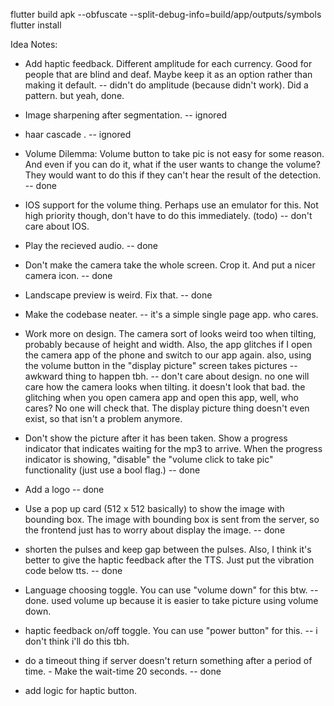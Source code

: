 flutter build apk --obfuscate --split-debug-info=build/app/outputs/symbols
flutter install

Idea Notes:

* Add haptic feedback. Different amplitude for each currency. Good for people that are blind and deaf. Maybe keep it as an option rather than making it default.
  -- didn't do amplitude (because didn't work). Did a pattern. but yeah, done.

* Image sharpening after segmentation. 
  -- ignored

* haar cascade .
  -- ignored

* Volume Dilemma: Volume button to take pic is not easy for some reason. And even if you can do it, what if the user wants to change the volume? They would want to do this if they can't hear the result of the detection. 
 -- done

* IOS support for the volume thing. Perhaps use an emulator for this. Not high priority though, don't have to do this immediately. (todo)
  -- don't care about IOS.

* Play the recieved audio. 
  -- done

* Don't make the camera take the whole screen. Crop it. And put a nicer camera icon.
  -- done

* Landscape preview is weird. Fix that. 
  -- done

* Make the codebase neater. 
  -- it's a simple single page app. who cares.

* Work more on design. The camera sort of looks weird too when tilting, probably because of height and width. Also, 
  the app glitches if I open the camera app of the phone and switch to our app again. also, using the volume button in the "display picture"
  screen takes pictures -- awkward thing to happen tbh. 
  -- don't care about design. no one will care how the camera looks when tilting. it doesn't look that bad. the glitching when you 
     open camera app and open this app, well, who cares? No one will check that. The display picture thing doesn't even exist, so that
     isn't a problem anymore.

* Don't show the picture after it has been taken. Show a progress indicator that indicates waiting for the mp3 to arrive. When the progress
  indicator is showing, "disable" the "volume click to take pic" functionality (just use a bool flag.) 
  -- done

* Add a logo
  -- done
 
* Use a pop up card (512 x 512 basically) to show the image with bounding box. The image with bounding box is sent from the server, so the frontend
  just has to worry about display the image. 
  -- done

* shorten the pulses and keep gap between the pulses. Also, I think it's better to give the haptic feedback after the TTS. Just put the vibration code below tts.
  -- done

* Language choosing toggle. You can use "volume down" for this btw. 
  -- done. used volume up because it is easier to take picture using volume down. 

* haptic feedback on/off toggle. You can use "power button" for this. 
  -- i don't think i'll do this tbh. 

* do a timeout thing if server doesn't return something after a period of time. - Make the wait-time 20 seconds.
  -- done 

* add logic for haptic button.
